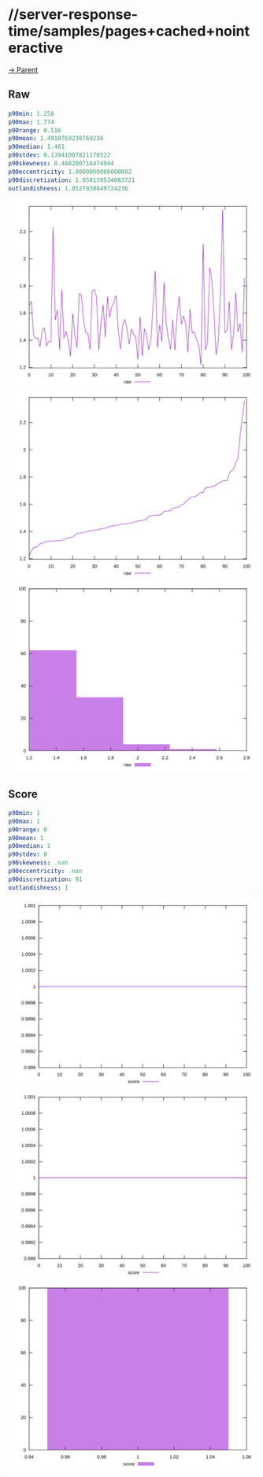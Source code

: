 
# //server-response-time/samples/pages+cached+nointeractive

[→ Parent](../..)


## Raw


```yaml
p90min: 1.258
p90max: 1.774
p90range: 0.516
p90mean: 1.4910769230769236
p90median: 1.461
p90stdev: 0.13941007821178522
p90skewness: 0.488200716474944
p90eccentricity: 1.0000000000000002
p90discretization: 1.058139534883721
outlandishness: 1.0527930849724236

```

![PLOT: raw-values](./raw/values.svg)![PLOT: raw-sorted](./raw/sorted.svg)![PLOT: raw-histogram](./raw/histogram.svg)
## Score


```yaml
p90min: 1
p90max: 1
p90range: 0
p90mean: 1
p90median: 1
p90stdev: 0
p90skewness: .nan
p90eccentricity: .nan
p90discretization: 91
outlandishness: 1

```

![PLOT: score-values](./score/values.svg)![PLOT: score-sorted](./score/sorted.svg)![PLOT: score-histogram](./score/histogram.svg)
